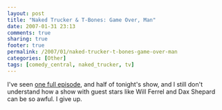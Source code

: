 ```yaml
---
layout: post
title: "Naked Trucker & T-Bones: Game Over, Man"
date: 2007-01-31 23:13
comments: true
sharing: true
footer: true
permalink: /2007/01/naked-trucker-t-bones-game-over-man
categories: [Other]
tags: [comedy_central, naked_trucker, tv]
---
```

I've seen <a href="/2007/01/naked-trucker">one full episode</a>, and half of tonight's show, and I still don't understand how a show with guest stars like Will Ferrel and Dax Shepard can be so awful.  I give up.
